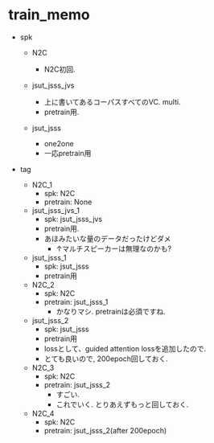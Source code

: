 # train_memo

- spk
    - N2C
        - N2C初回.
    
    - jsut_jsss_jvs
        - 上に書いてあるコーパスすべてのVC. multi.
        - pretrain用.
    - jsut_jsss
        - one2one
        - 一応pretrain用

- tag
    - N2C_1
        - spk: N2C
        - pretrain: None
    - jsut_jsss_jvs_1
        - spk: jsut_jsss_jvs
        - pretrain用.
        - あほみたいな量のデータだったけどダメ
            - ↑マルチスピーカーは無理なのかも?
    - jsut_jsss_1
        - spk: jsut_jsss
        - pretrain用
    - N2C_2
        - spk: N2C
        - pretrain: jsut_jsss_1
            - かなりマシ. pretrainは必須ですね.
    - jsut_jsss_2
        - spk: jsut_jsss
        - pretrain用
        - lossとして、guided attention lossを追加したので.
        - とても良いので, 200epoch回しておく.
    - N2C_3
        - spk: N2C
        - pretrain: jsut_jsss_2
            - すごい.
            - これでいく. とりあえずもっと回しておく.
    - N2C_4
        - spk: N2C
        - pretrain: jsut_jsss_2(after 200epoch)